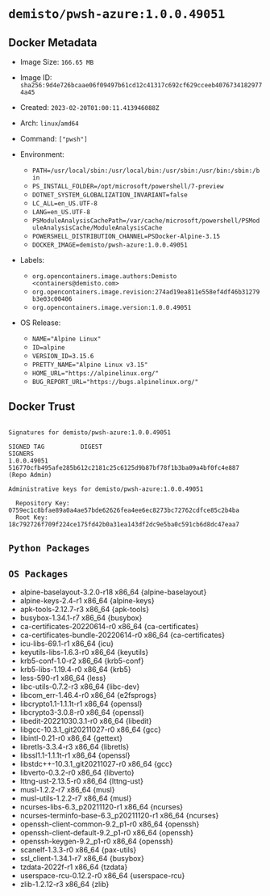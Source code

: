 # `demisto/pwsh-azure:1.0.0.49051`
## Docker Metadata
- Image Size: `166.65 MB`
- Image ID: `sha256:9d4e726bcaae06f09497b61cd12c41317c692cf629cceeb40767341829774a45`
- Created: `2023-02-20T01:00:11.413946088Z`
- Arch: `linux`/`amd64`
- Command: `["pwsh"]`
- Environment:
  - `PATH=/usr/local/sbin:/usr/local/bin:/usr/sbin:/usr/bin:/sbin:/bin`
  - `PS_INSTALL_FOLDER=/opt/microsoft/powershell/7-preview`
  - `DOTNET_SYSTEM_GLOBALIZATION_INVARIANT=false`
  - `LC_ALL=en_US.UTF-8`
  - `LANG=en_US.UTF-8`
  - `PSModuleAnalysisCachePath=/var/cache/microsoft/powershell/PSModuleAnalysisCache/ModuleAnalysisCache`
  - `POWERSHELL_DISTRIBUTION_CHANNEL=PSDocker-Alpine-3.15`
  - `DOCKER_IMAGE=demisto/pwsh-azure:1.0.0.49051`
- Labels:
  - `org.opencontainers.image.authors:Demisto <containers@demisto.com>`
  - `org.opencontainers.image.revision:274ad19ea811e558ef4df46b31279b3e03c00406`
  - `org.opencontainers.image.version:1.0.0.49051`

- OS Release:
  - `NAME="Alpine Linux"`
  - `ID=alpine`
  - `VERSION_ID=3.15.6`
  - `PRETTY_NAME="Alpine Linux v3.15"`
  - `HOME_URL="https://alpinelinux.org/"`
  - `BUG_REPORT_URL="https://bugs.alpinelinux.org/"`

## Docker Trust
```

Signatures for demisto/pwsh-azure:1.0.0.49051

SIGNED TAG          DIGEST                                                             SIGNERS
1.0.0.49051         516770cfb495afe285b612c2181c25c6125d9b87bf78f1b3ba09a4bf0fc4e887   (Repo Admin)

Administrative keys for demisto/pwsh-azure:1.0.0.49051

  Repository Key:	0759ec1c8bfae89a0a4ae57bde62626fea4ee6ec8273bc72762cdfce85c2b4ba
  Root Key:	18c792726f709f224ce175fd42b0a31ea143df2dc9e5ba0c591cb6d8dc47eaa7

```

## `Python Packages`


## `OS Packages`

* alpine-baselayout-3.2.0-r18 x86_64 {alpine-baselayout}
* alpine-keys-2.4-r1 x86_64 {alpine-keys}
* apk-tools-2.12.7-r3 x86_64 {apk-tools}
* busybox-1.34.1-r7 x86_64 {busybox}
* ca-certificates-20220614-r0 x86_64 {ca-certificates}
* ca-certificates-bundle-20220614-r0 x86_64 {ca-certificates}
* icu-libs-69.1-r1 x86_64 {icu}
* keyutils-libs-1.6.3-r0 x86_64 {keyutils}
* krb5-conf-1.0-r2 x86_64 {krb5-conf}
* krb5-libs-1.19.4-r0 x86_64 {krb5}
* less-590-r1 x86_64 {less}
* libc-utils-0.7.2-r3 x86_64 {libc-dev}
* libcom_err-1.46.4-r0 x86_64 {e2fsprogs}
* libcrypto1.1-1.1.1t-r1 x86_64 {openssl}
* libcrypto3-3.0.8-r0 x86_64 {openssl}
* libedit-20221030.3.1-r0 x86_64 {libedit}
* libgcc-10.3.1_git20211027-r0 x86_64 {gcc}
* libintl-0.21-r0 x86_64 {gettext}
* libretls-3.3.4-r3 x86_64 {libretls}
* libssl1.1-1.1.1t-r1 x86_64 {openssl}
* libstdc++-10.3.1_git20211027-r0 x86_64 {gcc}
* libverto-0.3.2-r0 x86_64 {libverto}
* lttng-ust-2.13.5-r0 x86_64 {lttng-ust}
* musl-1.2.2-r7 x86_64 {musl}
* musl-utils-1.2.2-r7 x86_64 {musl}
* ncurses-libs-6.3_p20211120-r1 x86_64 {ncurses}
* ncurses-terminfo-base-6.3_p20211120-r1 x86_64 {ncurses}
* openssh-client-common-9.2_p1-r0 x86_64 {openssh}
* openssh-client-default-9.2_p1-r0 x86_64 {openssh}
* openssh-keygen-9.2_p1-r0 x86_64 {openssh}
* scanelf-1.3.3-r0 x86_64 {pax-utils}
* ssl_client-1.34.1-r7 x86_64 {busybox}
* tzdata-2022f-r1 x86_64 {tzdata}
* userspace-rcu-0.12.2-r0 x86_64 {userspace-rcu}
* zlib-1.2.12-r3 x86_64 {zlib}
